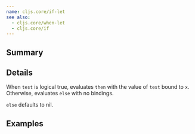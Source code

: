 ```yaml
---
name: cljs.core/if-let
see also:
  - cljs.core/when-let
  - cljs.core/if
---
```


## Summary

## Details

When `test` is logical true, evaluates `then` with the value of `test` bound to
`x`. Otherwise, evaluates `else` with no bindings.

`else` defaults to nil.

## Examples
